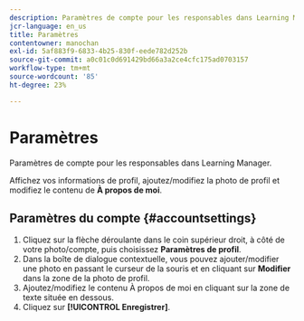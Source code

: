 ```yaml
---
description: Paramètres de compte pour les responsables dans Learning Manager.
jcr-language: en_us
title: Paramètres
contentowner: manochan
exl-id: 5af883f9-6833-4b25-830f-eede782d252b
source-git-commit: a0c01c0d691429bd66a3a2ce4cfc175ad0703157
workflow-type: tm+mt
source-wordcount: '85'
ht-degree: 23%

---
```


# Paramètres

Paramètres de compte pour les responsables dans Learning Manager.

Affichez vos informations de profil, ajoutez/modifiez la photo de profil et modifiez le contenu de **À propos de moi**.

## Paramètres du compte {#accountsettings}

1. Cliquez sur la flèche déroulante dans le coin supérieur droit, à côté de votre photo/compte, puis choisissez **Paramètres de profil**.
1. Dans la boîte de dialogue contextuelle, vous pouvez ajouter/modifier une photo en passant le curseur de la souris et en cliquant sur **Modifier** dans la zone de la photo de profil.
1. Ajoutez/modifiez le contenu À propos de moi en cliquant sur la zone de texte située en dessous.
1. Cliquez sur **[!UICONTROL Enregistrer]**.
